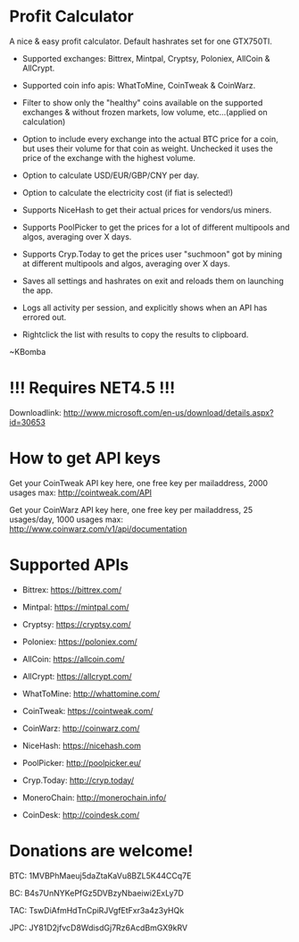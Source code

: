 Profit Calculator
================

A nice & easy profit calculator. Default hashrates set for one GTX750TI. 

- Supported exchanges: Bittrex, Mintpal, Cryptsy, Poloniex, AllCoin & AllCrypt.
- Supported coin info apis: WhatToMine, CoinTweak & CoinWarz.

- Filter to show only the "healthy" coins available on the supported exchanges & without frozen markets, low volume, etc...(applied on calculation)
- Option to include every exchange into the actual BTC price for a coin, but uses their volume for that coin as weight. Unchecked it uses the price of the exchange with the highest volume.
- Option to calculate USD/EUR/GBP/CNY per day.
- Option to calculate the electricity cost (if fiat is selected!)

- Supports NiceHash to get their actual prices for vendors/us miners.
- Supports PoolPicker to get the prices for a lot of different multipools and algos, averaging over X days. 
- Supports Cryp.Today to get the prices user "suchmoon" got by mining at different multipools and algos, averaging over X days. 

- Saves all settings and hashrates on exit and reloads them on launching the app.
- Logs all activity per session, and explicitly shows when an API has errored out. 
- Rightclick the list with results to copy the results to clipboard.

~KBomba

!!! Requires NET4.5 !!!
================
Downloadlink: http://www.microsoft.com/en-us/download/details.aspx?id=30653


How to get API keys
================
Get your CoinTweak API key here, one free key per mailaddress, 2000 usages max:
http://cointweak.com/API

Get your CoinWarz API key here, one free key per mailaddress, 25 usages/day, 1000 usages max:
http://www.coinwarz.com/v1/api/documentation


Supported APIs
================
- Bittrex:		https://bittrex.com/
- Mintpal:		https://mintpal.com/
- Cryptsy:		https://cryptsy.com/
- Poloniex:		https://poloniex.com/
- AllCoin:		https://allcoin.com/
- AllCrypt:		https://allcrypt.com/

- WhatToMine:	http://whattomine.com/
- CoinTweak:	https://cointweak.com/
- CoinWarz:		http://coinwarz.com/

- NiceHash:		https://nicehash.com
- PoolPicker:	http://poolpicker.eu/
- Cryp.Today:	http://cryp.today/

- MoneroChain:	http://monerochain.info/
- CoinDesk:		http://coindesk.com/

Donations are welcome!
================
BTC: 1MVBPhMaeuj5daZtaKaVu8BZL5K44CCq7E 

BC: B4s7UnNYKePfGz5DVBzyNbaeiwi2ExLy7D

TAC: TswDiAfmHdTnCpiRJVgfEtFxr3a4z3yHQk 

JPC: JY81D2jfvcD8WdisdGj7Rz6AcdBmGX9kRV